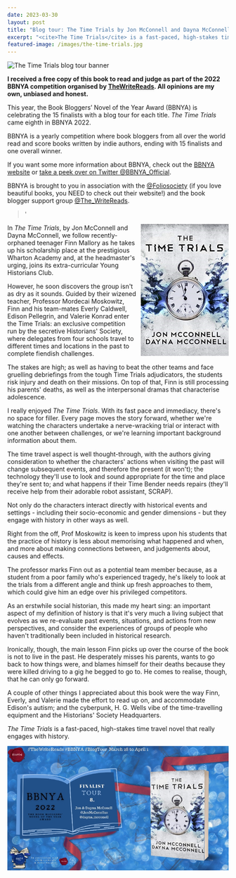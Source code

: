 ```yaml
---
date: 2023-03-30
layout: post
title: "Blog tour: The Time Trials by Jon McConnell and Dayna McConnell"
excerpt: "<cite>The Time Trials</cite> is a fast-paced, high-stakes time travel novel that really engages with history."
featured-image: /images/the-time-trials.jpg
---
```


![The Time Trials blog tour banner](/images/the-time-trials.jpg)

**I received a free copy of this book to read and judge as part of the 2022 BBNYA competition organised by [TheWriteReads](https://www.thewritereads.com/). All opinions are my own, unbiased and honest.**

This year, the Book Bloggers’ Novel of the Year Award (BBNYA) is celebrating the 15 finalists with a blog tour for each title. <cite>The Time Trials</cite> came eighth in BBNYA 2022.

BBNYA is a yearly competition where book bloggers from all over the world read and score books written by indie authors, ending with 15 finalists and one overall winner.

If you want some more information about BBNYA, check out the [BBNYA website](https://www.bbnya.com/) or [take a peek over on Twitter @BBNYA_Official](https://twitter.com/bbnya_official/).

BBNYA is brought to you in association with the [@Foliosociety](https://twitter.com/foliosociety/) (if you love beautiful books, you NEED to check out their website!) and the book blogger support group [@The_WriteReads](https://twitter.com/the_writereads/).

> '

<img src="/images/the-time-trials-200.jpg" alt="The Time Trials" style="float: right; margin-bottom: 10px; margin-left: 10px;">

In <cite>The Time Trials</cite>, by Jon McConnell and Dayna McConnell, we follow recently-orphaned teenager Finn Mallory as he takes up his scholarship place at the prestigious Wharton Academy and, at the headmaster's urging, joins its extra-curricular Young Historians Club.

However, he soon discovers the group isn't as dry as it sounds. Guided by their wizened teacher, Professor Mordecai Moskowitz, Finn and his team-mates Everly Caldwell, Edison Pellegrin, and Valerie Konrad enter the Time Trials: an exclusive competition run by the secretive Historians' Society, where delegates from four schools travel to different times and locations in the past to complete fiendish challenges.

The stakes are high; as well as having to beat the other teams and face gruelling debriefings from the tough Time Trials adjudicators, the students risk injury and death on their missions. On top of that, Finn is still processing his parents' deaths, as well as the interpersonal dramas that characterise adolescence.

I really enjoyed <cite>The Time Trials</cite>. With its fast pace and immediacy, there's no space for filler. Every page moves the story forward, whether we're watching the characters undertake a nerve-wracking trial or interact with one another between challenges, or we're learning important background information about them.

The time travel aspect is well thought-through, with the authors giving consideration to whether the characters' actions when visiting the past will change subsequent events, and therefore the present (it won't); the technology they'll use to look and sound appropriate for the time and place they're sent to; and what happens if their Time Bender needs repairs (they'll receive help from their adorable robot assistant, SCRAP).

Not only do the characters interact directly with historical events and settings - including their socio-economic and gender dimensions - but they engage with history in other ways as well.

Right from the off, Prof Moskowitz is keen to impress upon his students that the practice of history is less about memorising what happened and when, and more about making connections between, and judgements about, causes and effects.

The professor marks Finn out as a potential team member because, as a student from a poor family who's experienced tragedy, he's likely to look at the trials from a different angle and think up fresh approaches to them, which could give him an edge over his privileged competitors.

As an erstwhile social historian, this made my heart sing: an important aspect of my definition of history is that it's very much a living subject that evolves as we re-evaluate past events, situations, and actions from new perspectives, and consider the experiences of groups of people who haven't traditionally been included in historical research.

Ironically, though, the main lesson Finn picks up over the course of the book is not to live in the past. He desperately misses his parents, wants to go back to how things were, and blames himself for their deaths because they were killed driving to a gig he begged to go to. He comes to realise, though, that he can only go forward.

A couple of other things I appreciated about this book were the way Finn, Everly, and Valerie made the effort to read up on, and accommodate Edison's autism; and the cyberpunk, H. G. Wells vibe of the time-travelling equipment and the Historians' Society Headquarters.

<cite>The Time Trials</cite> is a fast-paced, high-stakes time travel novel that really engages with history.

![The Time Trials blog tour banner](/images/the-time-trials-banner.jpg)
